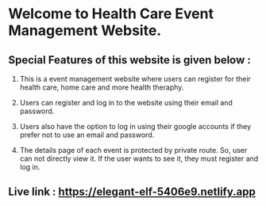 # Welcome to Health Care Event Management Website.

  ## Special Features of this website is given below :

  1. This is a event management website where users can register for their health care, home care and more health theraphy.

  2. Users can register and  log in to the  website using their email and password.
  3. Users also have the option to log in using their google accounts if they prefer not to use an email and password.
  4. The details page of  each event is protected by private route. So, user can not directly view it. If the user wants to see it, they must register and log in.

  ## Live link : https://elegant-elf-5406e9.netlify.app  
